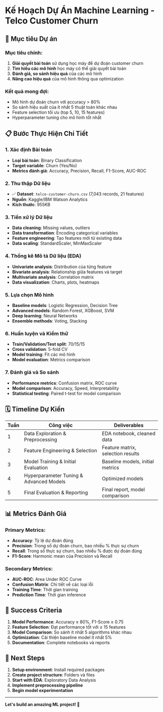 # Kế Hoạch Dự Án Machine Learning - Telco Customer Churn

## 🎯 Mục tiêu Dự án

### Mục tiêu chính:
1. **Giải quyết bài toán** sử dụng học máy để dự đoán customer churn
2. **Tìm hiểu các mô hình** học máy có thể giải quyết bài toán
3. **Đánh giá, so sánh hiệu quả** của các mô hình
4. **Nâng cao hiệu quả** của mô hình thông qua optimization

### Kết quả mong đợi:
- Mô hình dự đoán churn với accuracy > 80%
- So sánh hiệu suất của ít nhất 5 thuật toán khác nhau
- Feature selection tối ưu (top 5, 10, 15 features)
- Hyperparameter tuning cho mô hình tốt nhất

## 📋 Bước Thực Hiện Chi Tiết

### 1. Xác định Bài toán
- **Loại bài toán**: Binary Classification
- **Target variable**: Churn (Yes/No)
- **Metrics đánh giá**: Accuracy, Precision, Recall, F1-Score, AUC-ROC

### 2. Thu thập Dữ liệu
- ✅ **Dataset**: `telco-customer-churn.csv` (7,043 records, 21 features)
- **Nguồn**: Kaggle/IBM Watson Analytics
- **Kích thước**: 955KB

### 3. Tiền xử lý Dữ liệu
- **Data cleaning**: Missing values, outliers
- **Data transformation**: Encoding categorical variables
- **Feature engineering**: Tạo features mới từ existing data
- **Data scaling**: StandardScaler, MinMaxScaler

### 4. Thống kê Mô tả Dữ liệu (EDA)
- **Univariate analysis**: Distribution của từng feature
- **Bivariate analysis**: Relationship giữa features và target
- **Multivariate analysis**: Correlation matrix
- **Data visualization**: Charts, plots, heatmaps

### 5. Lựa chọn Mô hình
- **Baseline models**: Logistic Regression, Decision Tree
- **Advanced models**: Random Forest, XGBoost, SVM
- **Deep learning**: Neural Networks
- **Ensemble methods**: Voting, Stacking

### 6. Huấn luyện và Kiểm thử
- **Train/Validation/Test split**: 70/15/15
- **Cross validation**: 5-fold CV
- **Model training**: Fit các mô hình
- **Model evaluation**: Metrics comparison

### 7. Đánh giá và So sánh
- **Performance metrics**: Confusion matrix, ROC curve
- **Model comparison**: Accuracy, Speed, Interpretability
- **Statistical testing**: Paired t-test for model comparison

## 🗓️ Timeline Dự Kiến

| Tuần | Công việc | Deliverables |
|------|-----------|--------------|
| 1 | Data Exploration & Preprocessing | EDA notebook, cleaned data |
| 2 | Feature Engineering & Selection | Feature matrix, selection results |
| 3 | Model Training & Initial Evaluation | Baseline models, initial metrics |
| 4 | Hyperparameter Tuning & Advanced Models | Optimized models |
| 5 | Final Evaluation & Reporting | Final report, model comparison |

## 📊 Metrics Đánh Giá

### Primary Metrics:
- **Accuracy**: Tỷ lệ dự đoán đúng
- **Precision**: Trong số dự đoán churn, bao nhiều % thực sự churn
- **Recall**: Trong số thực sự churn, bao nhiều % được dự đoán đúng
- **F1-Score**: Harmonic mean của Precision và Recall

### Secondary Metrics:
- **AUC-ROC**: Area Under ROC Curve
- **Confusion Matrix**: Chi tiết về các loại lỗi
- **Training Time**: Thời gian training
- **Prediction Time**: Thời gian inference

## 🎯 Success Criteria

1. **Model Performance**: Accuracy ≥ 80%, F1-Score ≥ 0.75
2. **Feature Selection**: Đạt performance tốt với ≤ 15 features
3. **Model Comparison**: So sánh ít nhất 5 algorithms khác nhau
4. **Optimization**: Cải thiện baseline model ít nhất 5%
5. **Documentation**: Complete notebooks và reports

## 🚀 Next Steps

1. **Setup environment**: Install required packages
2. **Create project structure**: Folders và files
3. **Start with EDA**: Exploratory Data Analysis
4. **Implement preprocessing pipeline**
5. **Begin model experimentation**

---

**Let's build an amazing ML project! 🎉** 